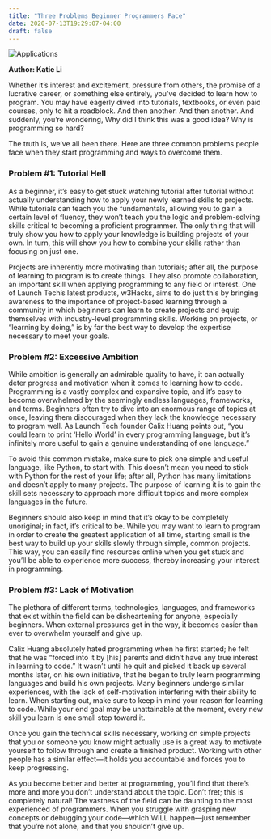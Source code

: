 ```yaml
---
title: "Three Problems Beginner Programmers Face"
date: 2020-07-13T19:29:07-04:00
draft: false
---
```

![Applications](https://cdn.ortexo.com/three-problems-in-programming.png)

**Author: Katie Li**

Whether it’s interest and excitement, pressure from others, the promise of a lucrative career, or something else entirely, you’ve decided to learn how to program. You may have eagerly dived into tutorials, textbooks, or even paid courses, only to hit a roadblock. And then another. And then another. And suddenly, you’re wondering, Why did I think this was a good idea? Why is programming so hard?

The truth is, we’ve all been there. Here are three common problems people face when they start programming and ways to overcome them.


### Problem #1: Tutorial Hell

As a beginner, it’s easy to get stuck watching tutorial after tutorial without actually understanding how to apply your newly learned skills to projects. While tutorials can teach you the fundamentals, allowing you to gain a certain level of fluency, they won’t teach you the logic and problem-solving skills critical to becoming a proficient programmer. The only thing that will truly show you how to apply your knowledge is building projects of your own. In turn, this will show you how to combine your skills rather than focusing on just one.

Projects are inherently more motivating than tutorials; after all, the purpose of learning to program is to create things. They also promote collaboration, an important skill when applying programming to any field or interest. One of Launch Tech’s latest products, w3Hacks, aims to do just this by bringing awareness to the importance of project-based learning through a community in which beginners can learn to create projects and equip themselves with industry-level programming skills. Working on projects, or “learning by doing,” is by far the best way to develop the expertise necessary to meet your goals.


### Problem #2: Excessive Ambition

While ambition is generally an admirable quality to have, it can actually deter progress and motivation when it comes to learning how to code. Programming is a vastly complex and expansive topic, and it’s easy to become overwhelmed by the seemingly endless languages, frameworks, and terms. Beginners often try to dive into an enormous range of topics at once, leaving them discouraged when they lack the knowledge necessary to program well. As Launch Tech founder Calix Huang points out, “you could learn to print ‘Hello World’ in every programming language, but it’s infinitely more useful to gain a genuine understanding of one language.”

To avoid this common mistake, make sure to pick one simple and useful language, like Python, to start with. This doesn’t mean you need to stick with Python for the rest of your life; after all, Python has many limitations and doesn’t apply to many projects. The purpose of learning it is to gain the skill sets necessary to approach more difficult topics and more complex languages in the future.

Beginners should also keep in mind that it’s okay to be completely unoriginal; in fact, it’s critical to be. While you may want to learn to program in order to create the greatest application of all time, starting small is the best way to build up your skills slowly through simple, common projects. This way, you can easily find resources online when you get stuck and you’ll be able to experience more success, thereby increasing your interest in programming.


### Problem #3: Lack of Motivation

The plethora of different terms, technologies, languages, and frameworks that exist within the field can be disheartening for anyone, especially beginners. When external pressures get in the way, it becomes easier than ever to overwhelm yourself and give up.

Calix Huang absolutely hated programming when he first started; he felt that he was “forced into it by [his] parents and didn’t have any true interest in learning to code.” It wasn’t until he quit and picked it back up several months later, on his own initiative, that he began to truly learn programming languages and build his own projects. Many beginners undergo similar experiences, with the lack of self-motivation interfering with their ability to learn. When starting out, make sure to keep in mind your reason for learning to code. While your end goal may be unattainable at the moment, every new skill you learn is one small step toward it.

Once you gain the technical skills necessary, working on simple projects that you or someone you know might actually use is a great way to motivate yourself to follow through and create a finished product. Working with other people has a similar effect—it holds you accountable and forces you to keep progressing.


As you become better and better at programming, you’ll find that there’s more and more you don’t understand about the topic. Don’t fret; this is completely natural! The vastness of the field can be daunting to the most experienced of programmers. When you struggle with grasping new concepts or debugging your code—which WILL happen—just remember that you’re not alone, and that you shouldn’t give up.
